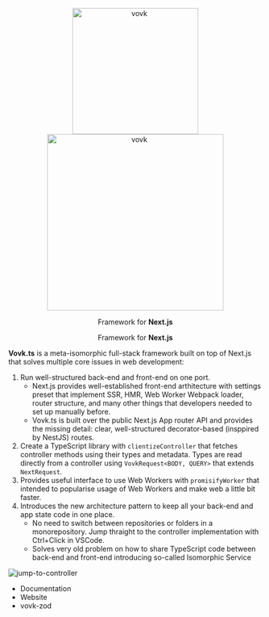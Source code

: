 <p align="center">
  <img width="250" alt="vovk" src="https://github.com/finom/vovk/assets/1082083/86bfbbbb-3600-435b-a74c-c07bd0c4af4b"> <br>
  <picture>
    <source width="350" media="(prefers-color-scheme: dark)" srcset="https://github.com/finom/vovk/assets/1082083/35887c40-ad37-42ca-b0b3-1d3ec359b090">
    <source width="350" media="(prefers-color-scheme: light)" srcset="https://github.com/finom/vovk/assets/1082083/e8e4b68d-b713-4562-a55b-407c68215513">
    <img width="350" alt="vovk" src="https://github.com/finom/vovk/assets/1082083/e8e4b68d-b713-4562-a55b-407c68215513">
  </picture>
</p>

<p align="center">
  Framework for <strong>Next.js</strong>
</p>

<p align="center">
  Framework for <strong>Next.js</strong>
</p>

**Vovk.ts** is a meta-isomorphic full-stack framework built on top of Next.js that solves multiple core issues in web development:

1. Run well-structured back-end and front-end on one port. 
    - Next.js provides well-established front-end arthitecture with settings preset that implement SSR, HMR, Web Worker Webpack loader, router structure, and many other things that developers needed to set up manually before.
    - Vovk.ts is built over the public Next.js App router API and provides the missing detail: clear, well-structured decorator-based (insppired by NestJS) routes.
1. Create a TypeScript library with `clientizeController` that fetches controller methods using their types and metadata. Types are read directly from a controller using `VovkRequest<BODY, QUERY>` that extends `NextRequest`.
1. Provides useful interface to use Web Workers with `promisifyWorker` that intended to popularise usage of Web Workers and make web a little bit faster.
1. Introduces the new architecture pattern to keep all your back-end and app state code in one place.
    - No need to switch between repositories or folders in a monorepository. Jump thraight to the controller implementation with Ctrl+Click in VSCode.
    - Solves very old problem on how to share TypeScript code between back-end and front-end introducing so-called Isomorphic Service

![jump-to-controller](https://github.com/finom/vovk/assets/1082083/6d73e28d-2634-4c52-b895-4fdf55240307)


- Documentation
- Website
- vovk-zod
